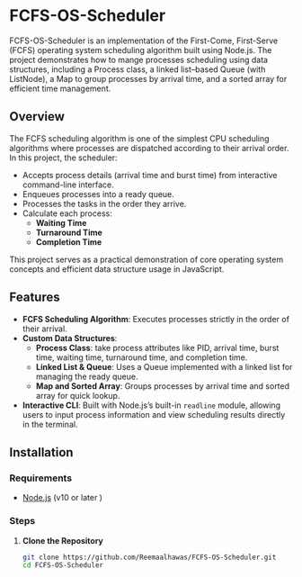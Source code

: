# FCFS-OS-Scheduler

FCFS-OS-Scheduler is an implementation of the First-Come, First-Serve (FCFS) operating system scheduling algorithm built using Node.js. The project demonstrates how to mange processes scheduling using data structures, including a Process class, a linked list–based Queue (with ListNode), a Map to group processes by arrival time, and a sorted array for efficient time management.

## Overview

The FCFS scheduling algorithm is one of the simplest CPU scheduling algorithms where processes are dispatched according to their arrival order. In this project, the scheduler:
- Accepts process details (arrival time and burst time) from interactive command-line interface.
- Enqueues processes into a ready queue.
- Processes the tasks in the order they arrive.
- Calculate each process:
  - **Waiting Time**
  - **Turnaround Time**
  - **Completion Time**

This project serves as a practical demonstration of core operating system concepts and efficient data structure usage in JavaScript.

## Features

- **FCFS Scheduling Algorithm**: Executes processes strictly in the order of their arrival.
- **Custom Data Structures**:
  - **Process Class**: take process attributes like PID, arrival time, burst time, waiting time, turnaround time, and completion time.
  - **Linked List & Queue**: Uses a Queue implemented with a linked list for managing the ready queue.
  - **Map and Sorted Array**: Groups processes by arrival time and sorted array for quick lookup.
- **Interactive CLI**: Built with Node.js’s built-in `readline` module, allowing users to input process information and view scheduling results directly in the terminal.

## Installation

### Requirements
- [Node.js](https://nodejs.org/) (v10 or later )

### Steps

1. **Clone the Repository**
   ```bash
   git clone https://github.com/Reemaalhawas/FCFS-OS-Scheduler.git
   cd FCFS-OS-Scheduler
